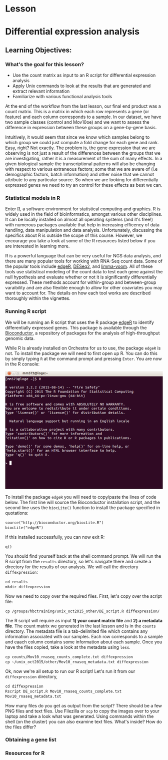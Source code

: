 # Lesson

Differential expression analysis
===================

Learning Objectives:
-------------------
### What's the goal for this lesson?

* Use the count matrix as input to an R script for differential expression analysis
* Apply Unix commands to look at the results that are generated and extract relevant information
* Familiarize with various functional analysis tools



At the end of the workflow from the last lesson, our final end product was a count matrix. This is a matrix in which each row represents a gene (or feature) and each column corresponds to a sample. In our dataset, we have two sample classes (control and Mov10oe) and we want to assess the difference in expression between these groups on a gene-by-gene basis.

Intuitively, it would seem that since we know which samples belong to which group we could just compute a fold change for each gene and rank. Easy, right? Not exactly. The problem is, the gene expression that we are observing is not just a result of the differences between the groups that we are investigating, rather it is a measurement of the sum of many effects. In a given biological sample the transcriptional patterns will also be changing with respect to various extraneous factors; some that we are aware of (i.e demographic factors, batch information) and other noise that we cannot attribute to any particular source. So when we are looking for differentially expressed genes we need to try an control for these effects as best we can.


### Statistical models in R

Enter [R](https://www.r-project.org/), a software environment for statistical computing and graphics. R is widely used in the field of bioinformatics, amongst various other disciplines. It can be locally installed on almost all operating systems (and it's free!) with numerous packages available that help in increasing efficency of data handling, data manipulation and data analysis. Unfortunately, discussing the specifics about R is outside the scope of this course. However, we encourage you take a look at some of the R resources listed below if you are interested in learning more. 

R is a powerful language that can be very useful for NGS data analysis, and there are many popular tools for working with RNA-Seq count data. Some of the popular tools include [edgeR](https://www.bioconductor.org/packages/release/bioc/vignettes/edgeR/inst/doc/edgeRUsersGuide.pdf), [DESeq2](http://bioconductor.org/packages/release/bioc/vignettes/DESeq2/inst/doc/DESeq2.pdf), and [limma-voom](http://www.genomebiology.com/2014/15/2/R29). All of these tools use statistical modeling of the count data to test each gene against the null hypothesis and evaluate whether or not it is significantly differentially expressed. These methods account for within-group and between-group varaibility and are also flexible enough to allow for other coavriates you may want to account for. The details on how each tool works are described thoroughly within the vignettes.


### Running R script

We will be running an R script that uses the R package [edgeR](https://www.bioconductor.org/packages/release/bioc/vignettes/edgeR/inst/doc/edgeRUsersGuide.pdf) to identify differentially expressed genes. This package is available through the [Bioconductor](https://www.bioconductor.org/), a repository of packages for the analysis of high-throughput genomic data. 

While R is already installed on Orchestra for us to use, the package `edgeR` is not. To install the package we will need to first open up R. You can do this by simply typing `R` at the command prompt and pressing `Enter`. You are now in the R console:

![Rconsole](../img/R_screenshot.png)

To install the package `edgeR` you will need to copy/paste the lines of code below. The first line will source the Bioconductor installation script, and the second line uses the `biocLite()` function to install the package specified in quotations:
 	
	source("http://bioconductor.org/biocLite.R")
	biocLite("edgeR")

If this installed successfully, you can now exit R:

	q()


You should find yourself back at the shell command prompt. We will run the R script from the `results` directory, so let's navigate there and create a directory for the results of our analysis. We will call the directory `diffexpression`:

	cd results
	mkdir diffexpression

Now we need to copy over the required files. First, let's copy over the script file:

	cp /groups/hbctraining/unix_oct2015_other/DE_script.R diffexpression/

The R script will require as input **1) your count matrix file** and **2) a metadata file**. The count matrix we generated in the last lesson and is in the `counts` directory. The metadata file is a tab-delimited file which contains any information associated with our samples. Each row corresponds to a sample and eaach column contains some information about each sample. Once you have the files copied, take a look at the metadata using `less`.

	cp counts/Mov10_rnaseq_counts_complete.txt diffexpression
	cp ~/unix_oct2015/other/Mov10_rnaseq_metadata.txt diffexpression


Ok, now we're all setup to run our R script! Let's run it from our `diffexpression` directory,

	cd diffexpression
	Rscript DE_script.R Mov10_rnaseq_counts_complete.txt Mov10_rnaseq_metadata.txt 


How many files do you get as output from the script? There should be a few PNG files and text files. Use Filezilla or `scp` to copy the images over to your laptop and take a look what was generated. Using commands within the shell (on the cluster) you can also examine text files. What's inside? How do the files differ?


### Obtaining a gene list





### Resources for R
